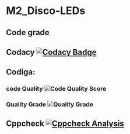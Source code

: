 # M2_Disco-LEDs

## Code grade

## Codacy       [![Codacy Badge](https://app.codacy.com/project/badge/Grade/c924e1e5bd2b45d2988746c128b22dbf)](https://www.codacy.com/gh/AVINASH-P-1912/M2_Disco-LEDs/dashboard?utm_source=github.com&amp;utm_medium=referral&amp;utm_content=AVINASH-P-1912/M2_Disco-LEDs&amp;utm_campaign=Badge_Grade)

## Codiga:
### code Quality ![Code Quality Score](https://api.codiga.io/project/33020/score/svg)

### Quality Grade ![Quality Grade](https://api.codiga.io/project/33020/status/svg)

## Cppcheck  [![Cppcheck Analysis](https://github.com/AVINASH-P-1912/M2_Disco-LEDs/actions/workflows/Cppcheck_Analyse.yml/badge.svg)](https://github.com/AVINASH-P-1912/M2_Disco-LEDs/actions/workflows/Cppcheck_Analyse.yml)
